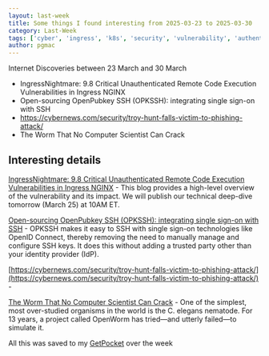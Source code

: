 ```yaml
---
layout: last-week
title: Some things I found interesting from 2025-03-23 to 2025-03-30
category: Last-Week
tags: ['cyber', 'ingress', 'k8s', 'security', 'vulnerability', 'authentication', 'cloudflare', 'open source', 'ssh', 'cyber', 'phishing', 'security', 'ai', 'simulation']
author: pgmac
---
```


Internet Discoveries between 23 March and 30 March
- IngressNightmare: 9.8 Critical Unauthenticated Remote Code Execution Vulnerabilities in Ingress NGINX
- Open-sourcing OpenPubkey SSH (OPKSSH): integrating single sign-on with SSH
- https://cybernews.com/security/troy-hunt-falls-victim-to-phishing-attack/
- The Worm That No Computer Scientist Can Crack

## Interesting details

<a name='IngressNightmare: 9.8 Critical Unauthenticated Remote Code Execution Vulnerabilities in Ingress NGINX'>[IngressNightmare: 9.8 Critical Unauthenticated Remote Code Execution Vulnerabilities in Ingress NGINX](https://www.wiz.io/blog/ingress-nginx-kubernetes-vulnerabilities)</a> - This blog provides a high-level overview of the vulnerability and its impact. We will publish our technical deep-dive tomorrow (March 25) at 10AM ET.

<a name='Open-sourcing OpenPubkey SSH (OPKSSH): integrating single sign-on with SSH'>[Open-sourcing OpenPubkey SSH (OPKSSH): integrating single sign-on with SSH](https://blog.cloudflare.com/open-sourcing-openpubkey-ssh-opkssh-integrating-single-sign-on-with-ssh/)</a> - OPKSSH makes it easy to SSH with single sign-on technologies like OpenID Connect, thereby removing the need to manually manage and configure SSH keys. It does this without adding a trusted party other than your identity provider (IdP).

<a name='https://cybernews.com/security/troy-hunt-falls-victim-to-phishing-attack/'>[https://cybernews.com/security/troy-hunt-falls-victim-to-phishing-attack/](https://cybernews.com/security/troy-hunt-falls-victim-to-phishing-attack/)</a> - 

<a name='The Worm That No Computer Scientist Can Crack'>[The Worm That No Computer Scientist Can Crack](https://www.wired.com/story/openworm-worm-simulator-biology-code/)</a> - One of the simplest, most over-studied organisms in the world is the C. elegans nematode. For 13 years, a project called OpenWorm has tried—and utterly failed—to simulate it.

All this was saved to my [GetPocket](https://getpocket.com/) over the week